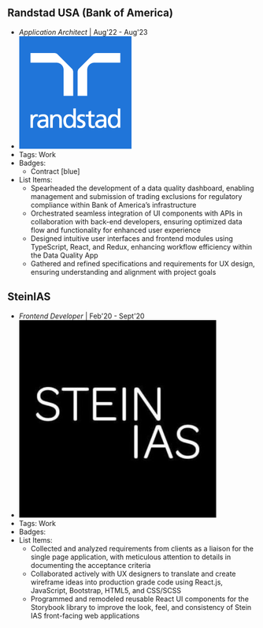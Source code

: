 ## Randstad USA (Bank of America)
- *Application Architect* | Aug'22 - Aug'23
- ![logo512](../assets/randstad.png)
- Tags: Work
- Badges:
  - Contract [blue]
- List Items:
  - Spearheaded the development of a data quality dashboard, enabling management and submission of trading exclusions for regulatory compliance within Bank of America’s infrastructure
  - Orchestrated seamless integration of UI components with APIs in collaboration with back-end developers, ensuring optimized data flow and functionality for enhanced user experience
  - Designed intuitive user interfaces and frontend modules using TypeScript, React, and Redux, enhancing workflow efficiency within the Data Quality App
  - Gathered and refined specifications and requirements for UX design, ensuring understanding and alignment with project goals

## SteinIAS
- *Frontend Developer* | Feb'20 - Sept'20
- ![logo512](../assets/steinias.png)
- Tags: Work
- Badges:
- List Items:
  - Collected and analyzed requirements from clients as a liaison for the single page application, with meticulous attention to details in documenting the acceptance criteria
  - Collaborated actively with UX designers to translate and create wireframe ideas into production grade code using React.js, JavaScript, Bootstrap, HTML5, and CSS/SCSS
  - Programmed and remodeled reusable React UI components for the Storybook library to improve the look, feel, and consistency of Stein IAS front-facing web applications